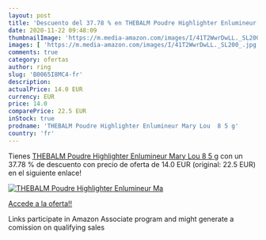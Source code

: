 ```yaml
---
layout: post
title: 'Descuento del 37.78 % en THEBALM Poudre Highlighter Enlumineur Ma'
date: 2020-11-22 09:48:09
thumbnailImage: 'https://m.media-amazon.com/images/I/41T2WwrDwLL._SL200_.jpg'
images: [ 'https://m.media-amazon.com/images/I/41T2WwrDwLL._SL200_.jpg' ]
comments: true
category: ofertas
author: ring
slug: 'B0065I8MC4-fr'
description:
actualPrice: 14.0 EUR
currency: EUR
price: 14.0
comparePrice: 22.5 EUR
inStock: true
prodname: 'THEBALM Poudre Highlighter Enlumineur Mary Lou  8 5 g'
country: 'fr'
---
```


Tienes [THEBALM Poudre Highlighter Enlumineur Mary Lou  8 5 g](https://www.amazon.fr/dp/B0065I8MC4/?tag=tolees0d-21) con un 37.78 % de descuento con precio de oferta de 14.0 EUR (original: 22.5 EUR) en el siguiente enlace!

[![THEBALM Poudre Highlighter Enlumineur Ma](https://m.media-amazon.com/images/I/41T2WwrDwLL._SL200_.jpg)](https://www.amazon.fr/dp/B0065I8MC4/?tag=tolees0d-21)

[Accede a la oferta!!](https://www.amazon.fr/dp/B0065I8MC4/?tag=tolees0d-21)

Links participate in Amazon Associate program and might generate a comission on qualifying sales


